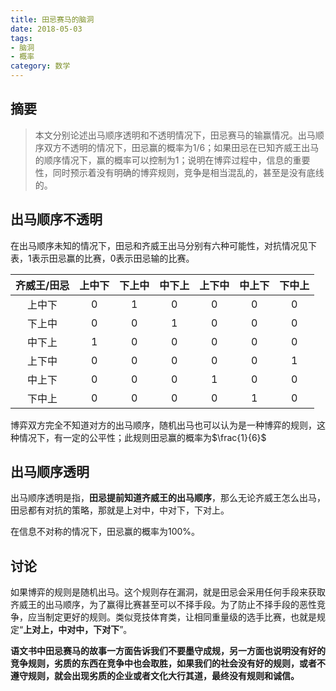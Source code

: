 ```yaml
---
title: 田忌赛马的脑洞
date: 2018-05-03
tags: 
- 脑洞
- 概率
category: 数学
---
```


## 摘要

> 本文分别论述出马顺序透明和不透明情况下，田忌赛马的输赢情况。出马顺序双方不透明的情况下，田忌赢的概率为1/6；如果田忌在已知齐威王出马的顺序情况下，赢的概率可以控制为1；说明在博弈过程中，信息的重要性，同时预示着没有明确的博弈规则，竞争是相当混乱的，甚至是没有底线的。

<!--more-->

## 出马顺序不透明

在出马顺序未知的情况下，田忌和齐威王出马分别有六种可能性，对抗情况见下表，1表示田忌赢的比赛，0表示田忌输的比赛。


| 齐威王/田忌 | 上中下 | 下上中 | 中下上 | 上下中 | 中上下 | 下中上 |
| :---------: | :----: | :----: | :----: | :----: | :----: | :----: |
|   上中下    |   0    |   1    |   0    |   0    |   0    |   0    |
|   下上中    |   0    |   0    |   1    |   0    |   0    |   0    |
|   中下上    |   1    |   0    |   0    |   0    |   0    |   0    |
|   上下中    |   0    |   0    |   0    |   0    |   0    |   1    |
|   中上下    |   0    |   0    |   0    |   1    |   0    |   0    |
|   下中上    |   0    |   0    |   0    |   0    |   1    |   0    |

博弈双方完全不知道对方的出马顺序，随机出马也可以认为是一种博弈的规则，这种情况下，有一定的公平性；此规则田忌赢的概率为$\frac{1}{6}$

## 出马顺序透明

出马顺序透明是指，**田忌提前知道齐威王的出马顺序**，那么无论齐威王怎么出马，田忌都有对抗的策略，那就是上对中，中对下，下对上。

在信息不对称的情况下，田忌赢的概率为100%。

## 讨论

如果博弈的规则是随机出马。这个规则存在漏洞，就是田忌会采用任何手段来获取齐威王的出马顺序，为了赢得比赛甚至可以不择手段。为了防止不择手段的恶性竞争，应当制定更好的规则。类似竞技体育类，让相同重量级的选手比赛，也就是规定“**上对上，中对中，下对下**”。

**语文书中田忌赛马的故事一方面告诉我们不要墨守成规，另一方面也说明没有好的竞争规则，劣质的东西在竞争中也会取胜，如果我们的社会没有好的规则，或者不遵守规则，就会出现劣质的企业或者文化大行其道，最终没有规则和诚信。** 